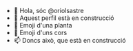 - 👋 Hola, sóc @oriolsastre
- 👀 Aquest perfil està en construcció
- 🌱 Emoji d'una planta
- 💞️ Emoji d'uns cors
- 📫 Doncs això, que està en construcció

<!---
oriolsastre/oriolsastre is a ✨ special ✨ repository because its `README.md` (this file) appears on your GitHub profile.
You can click the Preview link to take a look at your changes.
--->
